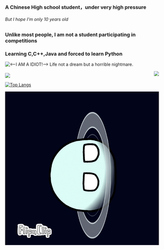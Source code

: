 <h3>A Chinese High school student，under very high pressure</h3>
<h6>But I hope I'm only 10 years old</h6>
<h3>Unlike most people, I am not a student participating in competitions</h3>
<h3>Learning C,C++,Java and forced to learn Python</h3>
<--I AM A IDIOT!-->
Life not a dream but a horrible nightmare.
<img   align="left" src="https://github-readme-stats.vercel.app/api?username=Uranus-18C5E&locale=en&line_height=33&show_icons=true&hide=&theme=dark&language_icon=github"/>
<p> </p>
<img   align="right" src="https://github-widgetbox.vercel.app/api/skills?languages=java,html,c,cpp,markdown&theme=dark&rank_icon=github"/>
<img   align="middle" src="https://github-widgetbox.vercel.app/api/skills?software=windows,vscode&theme=dark&rank_icon=github"/>

[![Top Langs](https://github-readme-stats.vercel.app/api/top-langs/?username=Uranus-18C5E&layout=compact&theme=dark&rank_icon=github)](https://githubfast.com/Uranus-18C5E/github-readme-stats)

<img src="https://github.com/Uranus-18C5E/Uranus-18C5E/blob/main/Uranus%2B%2528Copy%2529.gif"/>
